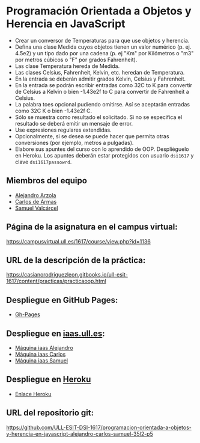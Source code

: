 # Programación Orientada a Objetos y Herencia en JavaScript

* Crear un conversor de Temperaturas para que use objetos y herencia.
* Defina una clase Medida cuyos objetos tienen un valor numérico (p. ej. 4.5e2) y un tipo dado por una cadena (p. ej "Km" por Kilómetros o "m3" por metros cúbicos o "F" por grados Fahrenheit).
* Las clase Temperatura hereda de Medida.
* Las clases Celsius, Fahrenheit, Kelvin, etc. heredan de Temperatura.
* En la entrada se deberán admitir grados Kelvin, Celsius y Fahrenheit.
* En la entrada se podrán escribir entradas como 32C to K para convertir de Celsius a Kelvin o bien -1.43e2f to C para convertir de Fahrenheit a Celsius.
* La palabra toes opcional pudiendo omitirse. Así se aceptarán entradas como 32C K o bien -1.43e2f C.
* Sólo se muestra como resultado el solicitado. Si no se especifica el resultado se deberá emitir un mensaje de error.
* Use expresiones regulares extendidas.
* Opcionalmente, si se desea se puede hacer que permita otras conversiones (por ejemplo, metros a pulgadas).
* Elabore sus apuntes del curso con lo aprendido de OOP. Despliéguelo en Heroku. Los apuntes deberán estar protegidos con usuario `dsi1617` y clave `dsi1617passowrd`.

## Miembros del equipo

* [Alejandro Arzola](http://aleag.github.io)
* [Carlos de Armas](http://alu0100816167.github.io)
* [Samuel Valcárcel](http://cosaca.github.io)

## Página de la asignatura en el campus virtual:

https://campusvirtual.ull.es/1617/course/view.php?id=1136

## URL de la descripción de la práctica:

https://casianorodriguezleon.gitbooks.io/ull-esit-1617/content/practicas/practicaoop.html

## Despliegue en GitHub Pages:

*  [Gh-Pages](https://ull-esit-dsi-1617.github.io/programacion-orientada-a-objetos-y-herencia-en-javascript-alejandro-carlos-samuel-35l2-p5)

## Despliegue en [iaas.ull.es](iaas.ull.es):

* [Máquina iaas Alejandro](http://10.6.128.77:8086/)
* [Máquina iaas Carlos](http://10.6.128.137:8087/)
* [Máquina iaas Samuel](http://10.6.128.137:8087/)

## Despliegue en [Heroku](https://dashboard.heroku.com/login)

* [Enlace Heroku](https://cosaca-p6.herokuapp.com/)

## URL del repositorio git:

https://github.com/ULL-ESIT-DSI-1617/programacion-orientada-a-objetos-y-herencia-en-javascript-alejandro-carlos-samuel-35l2-p5

